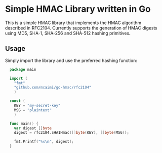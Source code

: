 # Simple HMAC Library written in Go

This is a simple HMAC library that implements the HMAC algorithm described in RFC2104.
Currently supports the generation of HMAC digests using MD5, SHA-1, SHA-256 and SHA-512 hashing primitives.

## Usage

Simply import the library and use the preferred hashing function:

```Go
  package main

  import (
    "fmt"
    "github.com/mcaimi/go-hmac/rfc2104"
    )

  const (
    KEY = "my-secret-key"
    MSG = "plaintext"
    )

  func main() {
    var digest []byte
    digest = rfc2104.SHA1Hmac([]byte(KEY), []byte(MSG));

    fmt.Printf("%x\n", digest);
  }
```
